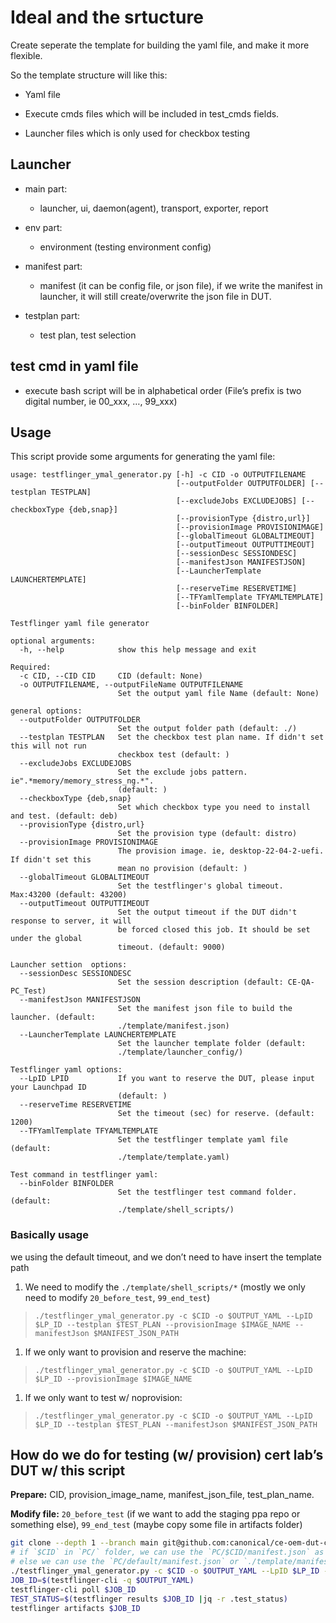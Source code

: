 # Ideal and the srtucture

Create seperate the template for building the yaml file, and make it more flexible.

So the template structure will like this:

- Yaml file

- Execute cmds files which will be included in test_cmds fields.

- Launcher files which is only used for checkbox testing

## Launcher

- main part:
  - launcher, ui, daemon(agent), transport, exporter, report

- env part:
  - environment (testing environment config)

- manifest part:
  - manifest (it can be config file, or json file),
    if we write the manifest in launcher,
    it will still create/overwrite the json file in DUT.

- testplan part:
  - test plan, test selection

## test cmd in yaml file

- execute bash script will be in alphabetical order
  (File’s prefix is two digital number, ie 00_xxx, …, 99_xxx)

## Usage

This script provide some arguments for generating the yaml file:
<!-- markdownlint-configure-file { "MD013": { "line_length": 150 } } -->
```text
usage: testflinger_ymal_generator.py [-h] -c CID -o OUTPUTFILENAME
                                     [--outputFolder OUTPUTFOLDER] [--testplan TESTPLAN]
                                     [--excludeJobs EXCLUDEJOBS] [--checkboxType {deb,snap}]
                                     [--provisionType {distro,url}]
                                     [--provisionImage PROVISIONIMAGE]
                                     [--globalTimeout GLOBALTIMEOUT]
                                     [--outputTimeout OUTPUTTIMEOUT]
                                     [--sessionDesc SESSIONDESC]
                                     [--manifestJson MANIFESTJSON]
                                     [--LauncherTemplate LAUNCHERTEMPLATE]
                                     [--reserveTime RESERVETIME]
                                     [--TFYamlTemplate TFYAMLTEMPLATE]
                                     [--binFolder BINFOLDER]

Testflinger yaml file generator

optional arguments:
  -h, --help            show this help message and exit

Required:
  -c CID, --CID CID     CID (default: None)
  -o OUTPUTFILENAME, --outputFileName OUTPUTFILENAME
                        Set the output yaml file Name (default: None)

general options:
  --outputFolder OUTPUTFOLDER
                        Set the output folder path (default: ./)
  --testplan TESTPLAN   Set the checkbox test plan name. If didn't set this will not run
                        checkbox test (default: )
  --excludeJobs EXCLUDEJOBS
                        Set the exclude jobs pattern. ie".*memory/memory_stress_ng.*".
                        (default: )
  --checkboxType {deb,snap}
                        Set which checkbox type you need to install and test. (default: deb)
  --provisionType {distro,url}
                        Set the provision type (default: distro)
  --provisionImage PROVISIONIMAGE
                        The provision image. ie, desktop-22-04-2-uefi. If didn't set this
                        mean no provision (default: )
  --globalTimeout GLOBALTIMEOUT
                        Set the testflinger's global timeout. Max:43200 (default: 43200)
  --outputTimeout OUTPUTTIMEOUT
                        Set the output timeout if the DUT didn't response to server, it will
                        be forced closed this job. It should be set under the global
                        timeout. (default: 9000)

Launcher settion  options:
  --sessionDesc SESSIONDESC
                        Set the session description (default: CE-QA-PC_Test)
  --manifestJson MANIFESTJSON
                        Set the manifest json file to build the launcher. (default:
                        ./template/manifest.json)
  --LauncherTemplate LAUNCHERTEMPLATE
                        Set the launcher template folder (default:
                        ./template/launcher_config/)

Testflinger yaml options:
  --LpID LPID           If you want to reserve the DUT, please input your Launchpad ID
                        (default: )
  --reserveTime RESERVETIME
                        Set the timeout (sec) for reserve. (default: 1200)
  --TFYamlTemplate TFYAMLTEMPLATE
                        Set the testflinger template yaml file (default:
                        ./template/template.yaml)

Test command in testflinger yaml:
  --binFolder BINFOLDER
                        Set the testflinger test command folder. (default:
                        ./template/shell_scripts/)
```

### Basically usage

we using the default timeout, and we don’t need to have insert the template
path

1. We  need to modify the `./template/shell_scripts/*`
(mostly we only need to modify `20_before_test`, `99_end_test`)

> `./testflinger_ymal_generator.py -c $CID -o $OUTPUT_YAML --LpID $LP_ID --testplan $TEST_PLAN --provisionImage $IMAGE_NAME --manifestJson $MANIFEST_JSON_PATH`

1. If we only want to provision and reserve the machine:

> `./testflinger_ymal_generator.py -c $CID -o $OUTPUT_YAML --LpID $LP_ID --provisionImage $IMAGE_NAME`

1. If we only want to test w/ noprovision:

> `./testflinger_ymal_generator.py -c $CID -o $OUTPUT_YAML --LpID $LP_ID --testplan $TEST_PLAN --manifestJson $MANIFEST_JSON_PATH`

## How do we do for testing (w/ provision) cert lab’s DUT w/ this script

**Prepare:** CID, provision_image_name, manifest_json_file, test_plan_name.

**Modify file:** `20_before_test` (if we want to add the staging ppa repo or
something else), `99_end_test` (maybe copy some file in artifacts folder)

```sh
git clone --depth 1 --branch main git@github.com:canonical/ce-oem-dut-checkbox-configuration.git
# if `$CID` in `PC/` folder, we can use the `PC/$CID/manifest.json` as `$MANIFEST_JSON_PATH`
# else we can use the `PC/default/manifest.json` or `./template/manifest.json` we modify by our self
./testflinger_ymal_generator.py -c $CID -o $OUTPUT_YAML --LpID $LP_ID --testplan $TEST_PLAN --provisionImage $IMAGE_NAME --manifestJson $MANIFEST_JSON_PATH
JOB_ID=$(testflinger-cli -q $OUTPUT_YAML)
testflinger-cli poll $JOB_ID
TEST_STATUS=$(testflinger results $JOB_ID |jq -r .test_status)
testflinger artifacts $JOB_ID
```
